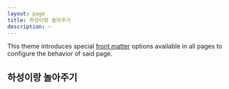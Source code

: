 ```yaml
---
layout: page
title: 하성이랑 놀아주기
description: ~
---
```


This theme introduces special [front matter](https://jekyllrb.com/docs/front-matter/) options available in all pages to configure the behavior of said page.

## 하성이랑 놀아주기

